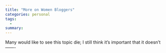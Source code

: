 ```yaml
---
title: "More on Women Bloggers"
categories: personal
tags:
  -
summary: 
---
```

<p>Many would like to see this topic die; I still think it&#8217;s important that it doesn&#8217;t<br />
&#8212;&#8212;-</p>
